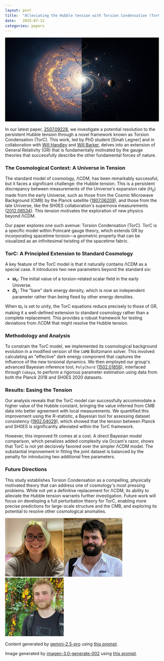 ```yaml
---
layout: post
title:  "Alleviating the Hubble tension with Torsion Condensation (TorC)"
date:   2025-07-12
categories: papers
---
```

![AI generated image](/assets/images/posts/2025-07-12-2507.09228.png)

<!-- BEGINNING OF GENERATED POST -->
In our latest paper, [2507.09228](https://arxiv.org/abs/2507.09228), we investigate a potential resolution to the persistent Hubble tension through a novel framework known as Torsion Condensation (TorC). This work, led by PhD student [Sinah Legner] and in collaboration with [Will Handley](https://willhandley.co.uk) and [Will Barker](https://wevbarker.com), delves into an extension of General Relativity (GR) that is fundamentally motivated by the gauge theories that successfully describe the other fundamental forces of nature.

### The Cosmological Context: A Universe in Tension

The standard model of cosmology, ΛCDM, has been remarkably successful, but it faces a significant challenge: the Hubble tension. This is a persistent discrepancy between measurements of the Universe's expansion rate ($H_0$) made from the early Universe, such as those from the Cosmic Microwave Background (CMB) by the Planck satellite ([1807.06209](https://arxiv.org/abs/1807.06209)), and those from the late Universe, like the SH0ES collaboration's supernova measurements ([2012.08534](https://arxiv.org/abs/2012.08534)). This tension motivates the exploration of new physics beyond ΛCDM.

Our paper explores one such avenue: Torsion Condensation (TorC). TorC is a specific model within Poincaré gauge theory, which extends GR by incorporating spacetime torsion—a geometric property that can be visualized as an infinitesimal twisting of the spacetime fabric.

### TorC: A Principled Extension to Standard Cosmology

A key feature of the TorC model is that it naturally contains ΛCDM as a special case. It introduces two new parameters beyond the standard six:
*   **$\varpi_r$**: The initial value of a torsion-related scalar field in the early Universe.
*   **$\Omega_L$**: The "bare" dark energy density, which is now an independent parameter rather than being fixed by other energy densities.

When $\varpi_r$ is set to unity, the TorC equations reduce precisely to those of GR, making it a well-defined extension to standard cosmology rather than a complete replacement. This provides a robust framework for testing deviations from ΛCDM that might resolve the Hubble tension.

### Methodology and Analysis

To constrain the TorC model, we implemented its cosmological background evolution in a modified version of the `CAMB` Boltzmann solver. This involved calculating an "effective" dark energy component that captures the influence of the new torsional dynamics. We then employed our group's advanced Bayesian inference tool, `PolyChord` ([1502.01856](https://arxiv.org/abs/1502.01856)), interfaced through `Cobaya`, to perform a rigorous parameter estimation using data from both the Planck 2018 and SH0ES 2020 datasets.

### Results: Easing the Tension

Our analysis reveals that the TorC model can successfully accommodate a higher value of the Hubble constant, bringing the value inferred from CMB data into better agreement with local measurements. We quantified this improvement using the $R$-statistic, a Bayesian tool for assessing dataset consistency ([1902.04029](https://arxiv.org/abs/1902.04029)), which showed that the tension between Planck and SH0ES is significantly alleviated within the TorC framework.

However, this improved fit comes at a cost. A direct Bayesian model comparison, which penalizes added complexity via Occam's razor, shows that TorC is not yet decisively favored over the simpler ΛCDM model. The substantial improvement in fitting the joint dataset is balanced by the penalty for introducing two additional free parameters.

### Future Directions

This study establishes Torsion Condensation as a compelling, physically motivated theory that can address one of cosmology's most pressing problems. While not yet a definitive replacement for ΛCDM, its ability to alleviate the Hubble tension warrants further investigation. Future work will focus on developing a full perturbation theory for TorC, enabling more precise predictions for large-scale structure and the CMB, and exploring its potential to resolve other cosmological anomalies.
<!-- END OF GENERATED POST -->

<img src="/assets/group/images/sinah_legner.jpg" alt="Sinah Legner" style="width: auto; height: 20vw;"><img src="/assets/group/images/will_handley.jpg" alt="Will Handley" style="width: auto; height: 20vw;"><img src="/assets/group/images/will_barker.jpg" alt="Will Barker" style="width: auto; height: 20vw;">

Content generated by [gemini-2.5-pro](https://deepmind.google/technologies/gemini/) using [this prompt](/prompts/content/2025-07-12-2507.09228.txt).

Image generated by [imagen-3.0-generate-002](https://deepmind.google/technologies/gemini/) using [this prompt](/prompts/images/2025-07-12-2507.09228.txt).